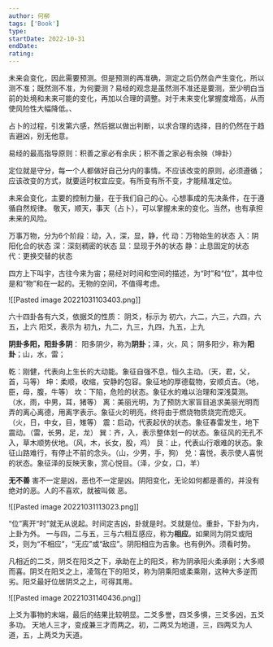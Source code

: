 ```yaml
---
author: 何柳
tags: ['Book']
type: 
startDate: 2022-10-31
endDate:
rating: 
---
```










未来会变化，因此需要预测。但是预测的再准确，测定之后仍然会产生变化，所以测不准；既然测不准，为何要测？易经的观念是虽然测不准还是要测，至少明白当前的处境和未来可能的变化，再加以合理的调整。对于未来变化掌握度增高，从而使风险性大幅降低。、

占卜的过程，引发第六感，然后据以做出判断，以求合理的选择，目的仍然在于趋吉避凶，别无他意。

易经的最高指导原则：积善之家必有余庆；积不善之家必有余殃（坤卦）

定位就是守分，每一个人都做好自己分内的事情。不应该改变的原则，必须遵循；应该改变的方式，就要适时权宜应变。有所变有所不变，才能精准定位。

未来会变化，主要的控制力量，在于我们自己的心。心想事成的先决条件，在于遵循自然规律。
敬天，顺天，事天（占卜），可以掌握未来的变化。当然，也有承担未来的风险。

万事万物，分为6个阶段：动，入，深，显，静，代
动：万物始生的状态
入：阴阳化合的状态
深：深刻稠密的状态
显：显现于外的状态
静：止息固定的状态
代：更换交替的状态


四方上下叫宇，古往今来为宙；易经对时间和空间的描述，为“时”和“位”，其中位是和“物”和在一起的。无物的空间，不值得考虑。

![[Pasted image 20221031103403.png]]



六十四卦各有六爻，依据爻的性质：
阴爻，标示为 初六，六二，六三，六四，六五，上六
阳爻，表示为 初九，九二，九三，九四，九五，上九

**阴卦多阳，阳卦多阴**：
阳多阴少，称为**阴卦**；泽，火，风；
阴多阳少，称为**阳卦**；山，水，雷；


乾：刚健，代表向上生长的大动能。象征自强不息，恒久主动。（天，君，父，首，马等）
坤：柔顺，收缩，安静的包容。象征地的厚德载物，安顺贞吉。（地，臣，母，腹，牛等）
坎：下陷，危险的状态。象征水的难以治理和深浅莫测。（水，雨，中男，耳，猪等）
离：美丽光明，为了预防大家盲目追求美丽光明而弄的离心离德，用离字表示。象征火的明亮，终将由于燃烧物质烧完而熄灭。（火，日，中女，目，雉等）
震：启动，代表起伏的状态。象征春雷发生，地下震动。（雷，长男，足，龙）
巽：齐，入，表示整体划一的状态。象征风的无孔不入，草木顺势伏地。（风，木，长女，股，鸡）
艮：止，代表山行艰难的状态。象征山路难行，有停止不前的念头。（山，少男，手，狗）
兑：喜悦，表示使人喜悦的状态。象征泽的反映天象，赏心悦目。（泽，少女，口，羊）


**无不善**
害不一定是凶，恶也不一定是凶。阴阳变化，无论如何都是善的，并没有绝对的恶。人的不喜欢，就被叫做 恶。

![[Pasted image 20221031113023.png]]



“位”离开“时”就无从说起。时间定吉凶，卦就是时。爻就是位。重卦，下卦为内，上卦为外。
一与四，二与五，三与六相互感应，称为**相应**。如果同为阴爻或阳爻，则为“不相应”，“无应”或“敌应”。阴阳相应为吉象。也有例外。须看时势。

凡相近的二爻，阴爻在阳爻之下，承助在上的阳爻，称为阴承阳火柔承刚；大多顺而喜。阴爻在阳爻之上，凌驾在下的阳爻，称为阴乘阳或柔乘刚，这种大多逆而劣。阳爻最好位居阴爻之上，可得其用。

![[Pasted image 20221031140436.png]]


上爻为事物的末端，最后的结果比较明显。二爻多誉，四爻多惧，三爻多凶，五爻多功。
天地人三才，变成兼三才而两之。初，二两爻为地道，三，四两爻为人道，五，上两爻为天道。